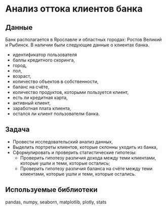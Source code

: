 # Анализ оттока клиентов банка


## Данные

Банк располагается в Ярославле и областных городах: Ростов Великий и Рыбинск. В наличии были следующие данные о клиентах банка. 
- идентификатор пользователя
- баллы кредитного скоринга,
- город,
- пол,
- возраст,
- количество объектов в собственности,
- баланс на счёте,
- количество продуктов, которыми пользуется клиент,
- есть ли кредитная карта,
- активный клиент,
- заработная плата клиента,
- остался ли клиент пользователм банка.

## Задача


- Провести исследовательский анализ данных,
- Выделить портреты клиентов, которые склонны уходить из банка,
- Сформулировать и проверить статистические гипотезы:
    - Проверить гипотезу различия дохода между теми клиентами, которые ушли и теми, которые остались;
    - Проверить гипотезу различия баланса на счёте между теми клиентами, которые ушли и теми, которые остались.


## Используемые библиотеки

pandas, numpy, seaborn, matplotlib, plotly, stats


```python

```
